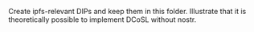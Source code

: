 Create ipfs-relevant DIPs and keep them in this folder. Illustrate that it is theoretically possible to implement DCoSL without nostr.
